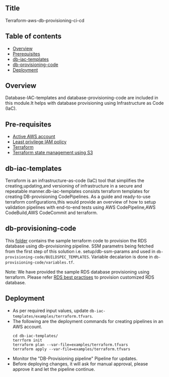 ## Title
Terraform-aws-db-provisioning-ci-cd

## Table of contents
 * [Overview](#overview)
 * [Prerequisites](#pre-requisites)
 * [db-iac-templates](#db-iac-templates)
 * [db-provisioning-code](#db-provisioning-code)
 * [Deployment](#deployment)


## Overview
Database-IAC-templates and database-provisioning-code are included in this module.It helps with database provisioning using Infrastructure as Code (IaC).

## Pre-requisites 
- [Active AWS account](https://aws.amazon.com/premiumsupport/knowledge-center/create-and-activate-aws-account/) 
- [Least privilege IAM policy](https://aws.amazon.com/blogs/security/techniques-for-writing-least-privilege-iam-policies/)
- [Terraform](https://developer.hashicorp.com/terraform/tutorials/aws-get-started/install-cli)
- [Terraform state management using S3](https://developer.hashicorp.com/terraform/language/settings/backends/s3)


## db-iac-templates
Terraform is an infrastructure-as-code (IaC) tool that simplifies the creating,updating,and versioning of infrastructure in a secure and repeatable manner.db-iac-templates consists terraform templates for creating DB-provisioning CodePipelines.
As a guide and ready-to-use terraform configurations,this would provide an overview of how to setup validation pipelines with end-to-end tests using AWS CodePipeline,AWS CodeBuild,AWS CodeCommit and terraform.

## db-provisioning-code
This [folder](./db-provisioning-code) contains the sample terraform code to provision the RDS database using db-provisioning pipeline.
SSM parametrs being fetched from the first step of this solution i.e. setup/db-ssm-params and used in `db-provisioning-code/BUILDSPEC_TEMPLATES`. Variable decalarion is done in `db-provisioning-code/variables.tf`.

Note: We have provided the sample RDS database provisioning using terraform. Please refer [RDS best practises](https://docs.aws.amazon.com/AmazonRDS/latest/UserGuide/CHAP_BestPractices.html) to provision customized RDS database.


## Deployment

- As per required input values, update `db-iac-templates/examples/terraform.tfvars`.
- The following are the deployment commands for creating pipelines in an AWS account.
    ```
    cd db-iac-templates/
    terrform init
    terraform plan --var-file=examples/terraform.tfvars
    terraform apply --var-file=examples/terraform.tfvars
    ```
- Monitor the "DB-Provisioning pipeline" Pipeline for updates.
- Before deploying changes, it will ask for manual approval, please approve it and let the pipeline continue.
